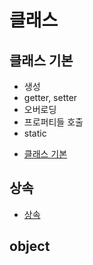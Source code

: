 # 클래스

## 클래스 기본

- 생성
- getter, setter
- 오버로딩
- 프로퍼티들 호출
- static

* [클래스 기본](https://github.com/jeonghyeonkwon/js-study/blob/main/week2/jeonghyeon/jeonghyeon-class.js)

## 상속

- [상속](https://github.com/jeonghyeonkwon/js-study/blob/main/week2/jeonghyeon/inheritance.js)

## object